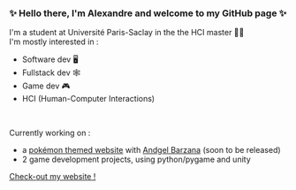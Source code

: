 ### ✨ Hello there, I'm Alexandre and welcome to my GitHub page ✨

I'm a student at Université Paris-Saclay in the the HCI master 👨‍💻
<br>
I'm mostly interested in : 
<br>
- Software dev 🖥
- Fullstack dev 🕸
- Game dev 🎮
- HCI (Human-Computer Interactions)
<br>

Currently working on : 
- a [pokémon themed website](https://pokeviewer.com/) with [Andgel Barzana](https://github.com/voolak) (soon to be released)
- 2 game development projects, using python/pygame and unity 

[Check-out my website !](https://aciorascu.me)

